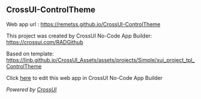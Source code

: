## CrossUI-ControlTheme
Web app url : https://remetss.github.io/CrossUI-ControlTheme

This project was created by CrossUI No-Code App Builder: https://crossui.com/RADGithub

Based on template: https://linb.github.io/CrossUI_Assets/assets/projects/Simple/xui_project_tpl_ControlTheme

Click [here](https://crossui.com/RADGithub/#!from=github&owner=remetss&repo=CrossUI-ControlTheme) to edit this web app in CrossUI No-Code App Builder

<i>Powered by [CrossUI](https://crossui.com)</i>
